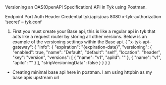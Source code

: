 Versioning an OAS(OpenAPI Specification) API in Tyk using Postman.
 
Endpoint	Port	Auth Header	Credential
tyk/apis/oas	8080	x-tyk-authorization	‘secret’ – tyk.conf


1.	First you must create your Base api, this is like a regular api in tyk that acts like a request router by storing all other versions. Below is an example of the versioning settings within the Base api.
{
  "x-tyk-api-gateway": {
    "info": {
      "expiration": "{expiration-date}",
      "versioning": {
        "enabled": true,
        "name": "Default",
        "default": "self",
        "location": "header",
        "key": "version",
        "versions": [
          {
            "name": "v1",
            "apiId": "<version-api-id>"
          },
          {
            "name": "v1",
            "apiId": "<version-api-id>"
          }
        ],
        "stripVersioningData": false
      }
    }
  }
}
-	Creating minimal base api here in postman. I am using httpbin as my base apis upstream url

